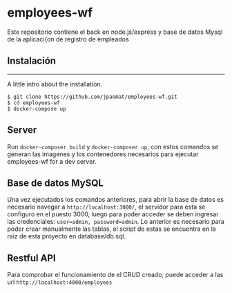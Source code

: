 # employees-wf
Este repositorio contiene el back en node.js/express y base de datos Mysql de la aplicaci{on de registro de empleados

## Instalación
***
A little intro about the installation.
```
$ git clone https://github.com/jpaomat/employees-wf.git
$ cd employees-wf
$ docker-compose up
```

## Server

Run `docker-composer build` y `docker-composer up`, con estos comandos se generan las imagenes y los contenedores necesarios para ejecutar employees-wf  for a dev server.

## Base de datos MySQL

Una vez ejecutados los comandos anteriores, para abrir la base de datos es necesario navegar a `http://localhost:3000/`, el servidor para esta se configuro en el puesto 3000, luego para poder acceder se deben ingresar las credenciales: `user=admin, password=admin`. Lo anterior es necesario para poder crear manualmente las tablas, el script de estas se encuentra en la raiz de esta proyecto en database/db.sql.

## Restful API

Para comprobar el funcionamiento de el CRUD creado, puede acceder a las url `http://localhost:4000/employees`
